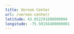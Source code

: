 ```yaml
---
title: Vernon Center
url: /vernon-center/
latitude: 43.052291600000004
longitude: -75.50156480000001
---
```

